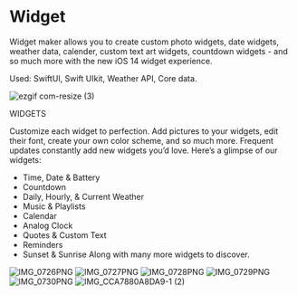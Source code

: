 # Widget

Widget maker allows you to create custom photo widgets, date widgets, weather data, calender, custom text art widgets, countdown widgets - and so much more with the new iOS 14 widget experience. 

Used: SwiftUI, Swift UIkit, Weather API, Core data.

![ezgif com-resize (3)](https://github.com/shishircsehstu/Widget/assets/29371886/983326d8-d358-422c-b713-671adb665143)

WIDGETS

Customize each widget to perfection. Add pictures to your widgets, edit their font, create your own color scheme, and so much more. Frequent updates constantly add new widgets you’d love. Here’s a glimpse of our widgets:

- Time, Date & Battery
- Countdown
- Daily, Hourly, & Current Weather
- Music & Playlists
- Calendar
- Analog Clock
- Quotes & Custom Text
- Reminders
- Sunset & Sunrise
Along with many more widgets to discover.

![IMG_0726PNG](https://github.com/shishircsehstu/Widget/assets/29371886/11fbd610-7a88-4c00-98f2-75e70ac84c63)
![IMG_0727PNG](https://github.com/shishircsehstu/Widget/assets/29371886/0d44716c-fe33-4b51-bf6f-fb11295452d7)
![IMG_0728PNG](https://github.com/shishircsehstu/Widget/assets/29371886/67803437-aae6-4072-afab-b3e574048361)
![IMG_0729PNG](https://github.com/shishircsehstu/Widget/assets/29371886/5679c728-e1b7-4675-a101-e108eccdfcf4)
![IMG_0730PNG](https://github.com/shishircsehstu/Widget/assets/29371886/ab7416e4-acf9-4078-bd62-f06274fc11f9)
![IMG_CCA7880A8DA9-1 (2)](https://github.com/shishircsehstu/Widget/assets/29371886/8e38afb2-9b59-4779-8f14-a469cc14ea55)



